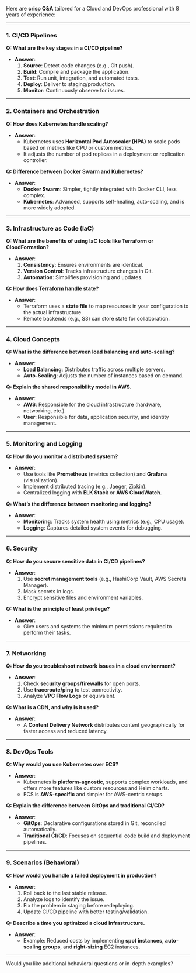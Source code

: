 		
Here are **crisp Q&A** tailored for a Cloud and DevOps professional with 8 years of experience:

---

### **1. CI/CD Pipelines**

**Q: What are the key stages in a CI/CD pipeline?**

- **Answer**:
    1. **Source**: Detect code changes (e.g., Git push).
    2. **Build**: Compile and package the application.
    3. **Test**: Run unit, integration, and automated tests.
    4. **Deploy**: Deliver to staging/production.
    5. **Monitor**: Continuously observe for issues.

---

### **2. Containers and Orchestration**

**Q: How does Kubernetes handle scaling?**

- **Answer**:
    - Kubernetes uses **Horizontal Pod Autoscaler (HPA)** to scale pods based on metrics like CPU or custom metrics.
    - It adjusts the number of pod replicas in a deployment or replication controller.

**Q: Difference between Docker Swarm and Kubernetes?**

- **Answer**:
    - **Docker Swarm**: Simpler, tightly integrated with Docker CLI, less complex.
    - **Kubernetes**: Advanced, supports self-healing, auto-scaling, and is more widely adopted.

---

### **3. Infrastructure as Code (IaC)**

**Q: What are the benefits of using IaC tools like Terraform or CloudFormation?**

- **Answer**:
    1. **Consistency**: Ensures environments are identical.
    2. **Version Control**: Tracks infrastructure changes in Git.
    3. **Automation**: Simplifies provisioning and updates.

**Q: How does Terraform handle state?**

- **Answer**:
    - Terraform uses a **state file** to map resources in your configuration to the actual infrastructure.
    - Remote backends (e.g., S3) can store state for collaboration.

---

### **4. Cloud Concepts**

**Q: What is the difference between load balancing and auto-scaling?**

- **Answer**:
    - **Load Balancing**: Distributes traffic across multiple servers.
    - **Auto-Scaling**: Adjusts the number of instances based on demand.

**Q: Explain the shared responsibility model in AWS.**

- **Answer**:
    - **AWS**: Responsible for the cloud infrastructure (hardware, networking, etc.).
    - **User**: Responsible for data, application security, and identity management.

---

### **5. Monitoring and Logging**

**Q: How do you monitor a distributed system?**

- **Answer**:
    - Use tools like **Prometheus** (metrics collection) and **Grafana** (visualization).
    - Implement distributed tracing (e.g., Jaeger, Zipkin).
    - Centralized logging with **ELK Stack** or **AWS CloudWatch**.

**Q: What’s the difference between monitoring and logging?**

- **Answer**:
    - **Monitoring**: Tracks system health using metrics (e.g., CPU usage).
    - **Logging**: Captures detailed system events for debugging.

---

### **6. Security**

**Q: How do you secure sensitive data in CI/CD pipelines?**

- **Answer**:
    1. Use **secret management tools** (e.g., HashiCorp Vault, AWS Secrets Manager).
    2. Mask secrets in logs.
    3. Encrypt sensitive files and environment variables.

**Q: What is the principle of least privilege?**

- **Answer**:
    - Give users and systems the minimum permissions required to perform their tasks.

---

### **7. Networking**

**Q: How do you troubleshoot network issues in a cloud environment?**

- **Answer**:
    1. Check **security groups/firewalls** for open ports.
    2. Use **traceroute/ping** to test connectivity.
    3. Analyze **VPC Flow Logs** or equivalent.

**Q: What is a CDN, and why is it used?**

- **Answer**:
    - A **Content Delivery Network** distributes content geographically for faster access and reduced latency.

---

### **8. DevOps Tools**

**Q: Why would you use Kubernetes over ECS?**

- **Answer**:
    - Kubernetes is **platform-agnostic**, supports complex workloads, and offers more features like custom resources and Helm charts.
    - ECS is **AWS-specific** and simpler for AWS-centric setups.

**Q: Explain the difference between GitOps and traditional CI/CD?**

- **Answer**:
    - **GitOps**: Declarative configurations stored in Git, reconciled automatically.
    - **Traditional CI/CD**: Focuses on sequential code build and deployment pipelines.

---

### **9. Scenarios (Behavioral)**

**Q: How would you handle a failed deployment in production?**

- **Answer**:
    1. Roll back to the last stable release.
    2. Analyze logs to identify the issue.
    3. Fix the problem in staging before redeploying.
    4. Update CI/CD pipeline with better testing/validation.

**Q: Describe a time you optimized a cloud infrastructure.**

- **Answer**:
    - Example: Reduced costs by implementing **spot instances**, **auto-scaling groups**, and **right-sizing** EC2 instances.

---

Would you like additional behavioral questions or in-depth examples?



